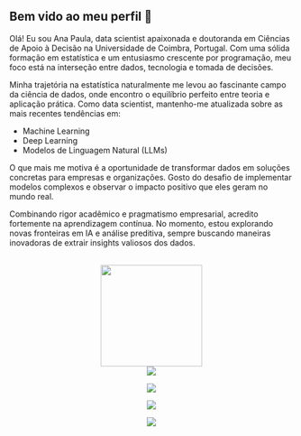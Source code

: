 ## Bem vido ao meu perfil 👋

Olá! Eu sou Ana Paula, data scientist apaixonada e doutoranda em Ciências de Apoio à Decisão na Universidade de Coimbra, Portugal. Com uma sólida formação em estatística e um entusiasmo crescente por programação, meu foco está na interseção entre dados, tecnologia e tomada de decisões.

Minha trajetória na estatística naturalmente me levou ao fascinante campo da ciência de dados, onde encontro o equilíbrio perfeito entre teoria e aplicação prática. Como data scientist, mantenho-me atualizada sobre as mais recentes tendências em:

- Machine Learning
- Deep Learning
- Modelos de Linguagem Natural (LLMs)

O que mais me motiva é a oportunidade de transformar dados em soluções concretas para empresas e organizações. Gosto do desafio de implementar modelos complexos e observar o impacto positivo que eles geram no mundo real.

Combinando rigor acadêmico e pragmatismo empresarial, acredito fortemente na aprendizagem contínua. No momento, estou explorando novas fronteiras em IA e análise preditiva, sempre buscando maneiras inovadoras de extrair insights valiosos dos dados.

<br>
<!--GITHUB STATUS -->
<div align="center">
<!--img height= "180em" src="https://github-readme-stats.vercel.app/api?username=ana-januario&show_icons=true&theme=dark&include_all_commits=true&count_private=true"/-->

<img height= "180em" src="https://github-readme-stats.vercel.app/api/top-langs/?username=ana-januario&layout=compact&langs_count=7&theme=gruvbox"/>

<!--Redes sociais -->
<div align="center">
  <a href="https://www.linkedin.com/in/anapfjanuario/" target="_blank"><img src="https://img.shields.io/badge/LinkedIn-0077B5?style=for-the-badge&logo=linkedin&logoColor=white" target="_blank"></a>

  <a href="https://www.instagram.com/anapfjanuario/" target="_blank"><img src="    https://img.shields.io/badge/Instagram-E4405F?style=for-the-badge&logo=instagram&logoColor=white" target="_blank"></a>

  <a href="https://medium.com/@AnaPFJanuario" target="_blank"><img src="https://img.shields.io/badge/Medium-12100E?style=for-the-badge&logo=medium&logoColor=white" target="_blank"></a>

![](https://visitor-badge.glintch.me/badge?page_id=ana-januario)
</div>